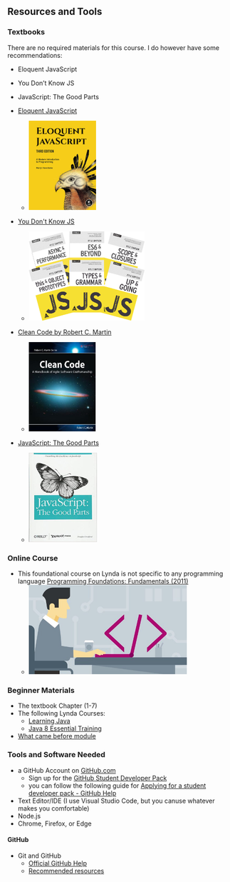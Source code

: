 ## Resources and Tools

### Textbooks
There are no required materials for this course. I do however
have some recommendations:
* Eloquent JavaScript
* You Don’t Know JS
* JavaScript: The Good Parts

* [Eloquent JavaScript](https://eloquentjavascript.net/)
    * [<img alt="Eloquent JavaScript" src="assets/images/eloquentJS.jpg" height="200"/>](https://eloquentjavascript.net/)

* [You Don't Know JS](https://github.com/getify/You-Dont-Know-JS)
    * [<img alt="You Don't Know JS" src="assets/images/youDontKnowJs.jpg" height="200"/>](https://github.com/getify/You-Dont-Know-JS)

* [Clean Code by Robert C. Martin](https://www.oreilly.com/library/view/clean-code-/9783826655487/?ar)
    * [<img alt="Clean Code book cover" src="assets/images/cleanCode.jpg" height="200"/>](https://www.oreilly.com/library/view/clean-code-/9783826655487/?ar)

* [JavaScript: The Good Parts](https://learning.oreilly.com/library/view/javascript-the-good/9780596517748/)
    * [<img alt="JavaScript: The Good Parts cover" src="assets/images/jsTheGoodParts.jpg" height="200"/>](https://learning.oreilly.com/library/view/javascript-the-good/9780596517748/)

### Online Course
* This foundational course on Lynda is not specific to any programming language [Programming Foundations: Fundamentals (2011)](https://www.lynda.com/Programming-Foundations-tutorials/Foundations-Programming-Fundamentals/83603-2.html)
    * [<img alt="Programming Foundation Lynda Course Cover" src="assets/images/Lynda1.jpg" height="200" />](https://www.lynda.com/Programming-Foundations-tutorials/Foundations-Programming-Fundamentals/83603-2.html)

### Beginner Materials
* The textbook Chapter (1-7)
* The following Lynda Courses:
    * [Learning Java](https://www.lynda.com/Java-tutorials/Learning-Java-2018/669544-2.html)
    * [Java 8 Essential Training](https://www.lynda.com/Java-tutorials/Java-8-Essential-Training-2015/377484-2.html)
* [What came before module](https://uc.instructure.com/courses/1128631/modules/items/45614431)


### Tools and Software Needed
* a GitHub Account on [GitHub.com](https://github.com/)
    * Sign up for the [GitHub Student Developer Pack](https://education.github.com/pack)
    * you can follow the following guide for [Applying for a student developer pack - GitHub Help](https://help.github.com/en/articles/applying-for-a-student-developer-pack)
* Text Editor/IDE (I use Visual Studio Code, but you canuse whatever makes you comfortable)
* Node.js
* Chrome, Firefox, or Edge

#### GitHub
* Git and GitHub
    * [Official GitHub Help](https://help.github.com/)
    * [Recommended resources](http://hackerhours.org/resources.html#github)

